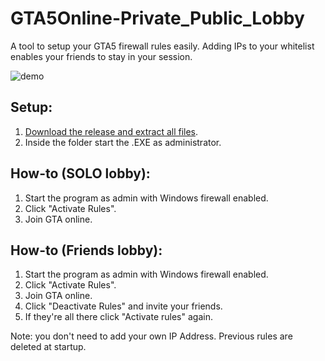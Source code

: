 # GTA5Online-Private_Public_Lobby
A tool to setup your GTA5 firewall rules easily. Adding IPs to your whitelist enables your friends to stay in your session.

![demo](https://i.imgur.com/hZsO7xM.png)

## Setup:
1. [Download the release and extract all files](https://github.com/CodeSwine/GTA5Online-Private_Public_Lobby/releases/download/1.0.1/CodeSwine.GTA5O.-.Private.Public.Lobby.V1.0.1.zip).
2. Inside the folder start the .EXE as administrator.

## How-to (SOLO lobby):
1. Start the program as admin with Windows firewall enabled.
2. Click "Activate Rules".
3. Join GTA online.

## How-to (Friends lobby):
1. Start the program as admin with Windows firewall enabled.
2. Click "Activate Rules".
3. Join GTA online.
4. Click "Deactivate Rules" and invite your friends.
5. If they're all there click "Activate rules" again.

Note: you don't need to add your own IP Address. Previous rules are deleted at startup.